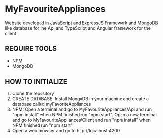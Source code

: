 # MyFavouriteAppliances

Website developed in JavaScript and ExpressJS Framework and MongoDB like database for the Api and TypeScript and Angular framework for the client

REQUIRE TOOLS
----------------------
+ NPM
+ MongoDB

HOW TO INITIALIZE
----------------------

1. Clone the repository
2. CREATE DATABASE: Install MongoDB in your machine and create a database called myFavoriteAppliances
2. NPM: Open a terminal and go to MyFavouriteAppliances/Api and run "npm install" when NPM finished run "npm start". Open a new terminal and go to MyFavouriteAppliances/Client and run "npm install" when NPM finished run "npm start"
4. Open a web browser and go to http://localhost:4200
